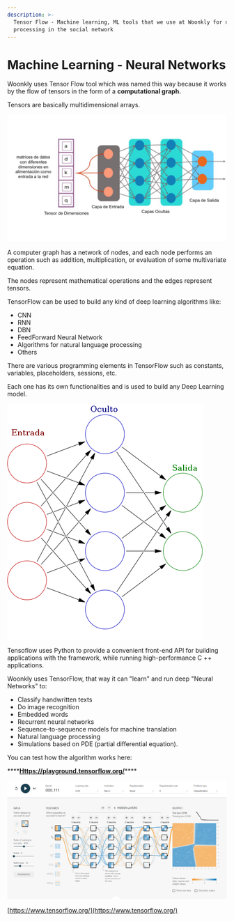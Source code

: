 ```yaml
---
description: >-
  Tensor Flow - Machine learning, ML tools that we use at Woonkly for data
  processing in the social network
---
```


# Machine Learning - Neural Networks

Woonkly uses Tensor Flow tool which was named this way because it works by the flow of tensors in the form of a **computational graph.**  
  
Tensors are basically multidimensional arrays.

![](.gitbook/assets/image%20%281%29.png)

A computer graph has a network of nodes, and each node performs an operation such as addition, multiplication, or evaluation of some multivariate equation.  
  
The nodes represent mathematical operations and the edges represent tensors.  
  
TensorFlow can be used to build any kind of deep learning algorithms like:

* CNN
* RNN
* DBN
* FeedForward Neural Network
* Algorithms for natural language processing
* Others

There are various programming elements in TensorFlow such as constants, variables, placeholders, sessions, etc.  
  
Each one has its own functionalities and is used to build any Deep Learning model.

![](.gitbook/assets/image%20%283%29.png)

  
Tensoflow uses Python to provide a convenient front-end API for building applications with the framework, while running high-performance C ++ applications.  
  
Woonkly uses TensorFlow, that way it can "learn" and run deep "Neural Networks" to:

* Classify handwritten texts
* Do image recognition
* Embedded words
* Recurrent neural networks
* Sequence-to-sequence models for machine translation
* Natural language processing
* Simulations based on PDE \(partial differential equation\).

You can test how the algorithm works here:

\*\*\*\*[**Https://playground.tensorflow.org/**](https://playground.tensorflow.org/#activation=tanh&batchSize=10&dataset=circle&regDataset=reg-plane&learningRate=0.03&regularizationRate=0&noise=0&networkShape=4,2&seed=0.69386&showTestData=false&discretize=false&percTrainData=50&x=true&y=true&xTimesY=false&xSquared=false&ySquared=false&cosX=false&sinX=false&cosY=false&sinY=false&collectStats=false&problem=classification&initZero=false&hideText=false)\*\*\*\*

![](.gitbook/assets/image%20%2840%29.png)

[https://www.tensorflow.org/](https://www.tensorflow.org/)

